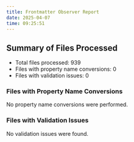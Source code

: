 ```yaml
---
title: Frontmatter Observer Report
date: 2025-04-07
time: 09:25:51
---
```


## Summary of Files Processed
- Total files processed: 939
- Files with property name conversions: 0
- Files with validation issues: 0

### Files with Property Name Conversions
No property name conversions were performed.

### Files with Validation Issues
No validation issues were found.
